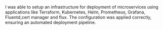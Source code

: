 I was able to setup an infrastructure for deployment of microservices using applications like Terraform, Kubernetes, Helm, Prometheus, Grafana, Fluentd,cert manager and flux. The configuration was applied correctly, ensuring an automated deployment pipeline.
